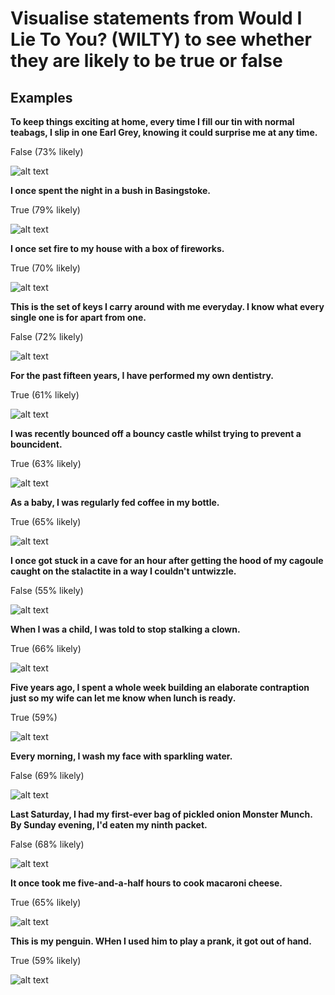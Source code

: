 # Visualise statements from Would I Lie To You? (WILTY) to see whether they are likely to be true or false
## Examples


**To keep things exciting at home, every time I fill our tin with normal teabags, I slip in one Earl Grey, knowing it could surprise me at any time.**

False (73% likely)

![alt text](https://github.com/emilyslade123/WILTY/blob/main/images/teabags.jpg)


**I once spent the night in a bush in Basingstoke.**

True (79% likely)

![alt text](https://github.com/emilyslade123/WILTY/blob/main/images/basingstoke.jpg)



**I once set fire to my house with a box of fireworks.**

True (70% likely)

![alt text](https://github.com/emilyslade123/WILTY/blob/main/images/fireworks.jpg)



**This is the set of keys I carry around with me everyday. I know what every single one is for apart from one.**

False (72% likely)

![alt text](https://github.com/emilyslade123/WILTY/blob/main/images/keys.jpg)



**For the past fifteen years, I have performed my own dentistry.**

True (61% likely)

![alt text](https://github.com/emilyslade123/WILTY/blob/main/images/dentistry.jpg)



**I was recently bounced off a bouncy castle whilst trying to prevent a bouncident.**

True (63% likely)

![alt text](https://github.com/emilyslade123/WILTY/blob/main/images/bouncy-castle.jpg)



**As a baby, I was regularly fed coffee in my bottle.**

True (65% likely)

![alt text](https://github.com/emilyslade123/WILTY/blob/main/images/coffee.jpg)



**I once got stuck in a cave for an hour after getting the hood of my cagoule caught on the stalactite in a way I couldn't untwizzle.**

False (55% likely)

![alt text](https://github.com/emilyslade123/WILTY/blob/main/images/cagoule.jpg)



**When I was a child, I was told to stop stalking a clown.**

True (66% likely)

![alt text](https://github.com/emilyslade123/WILTY/blob/main/images/clown.jpg)



**Five years ago, I spent a whole week building an elaborate contraption just so my wife can let me know when lunch is ready.**

True (59%)

![alt text](https://github.com/emilyslade123/WILTY/blob/main/images/contraption.jpg)



**Every morning, I wash my face with sparkling water.**

False (69% likely)

![alt text](https://github.com/emilyslade123/WILTY/blob/main/images/sparkling.jpg)



**Last Saturday, I had my first-ever bag of pickled onion Monster Munch. By Sunday evening, I'd eaten my ninth packet.**

False (68% likely)

![alt text](https://github.com/emilyslade123/WILTY/blob/main/images/pickled-onion.jpg)



**It once took me five-and-a-half hours to cook macaroni cheese.**

True (65% likely)

![alt text](https://github.com/emilyslade123/WILTY/blob/main/images/macaroni.jpg)



**This is my penguin. WHen I used him to play a prank, it got out of hand.**

True (59% likely)

![alt text](https://github.com/emilyslade123/WILTY/blob/main/images/penguin.jpg)

